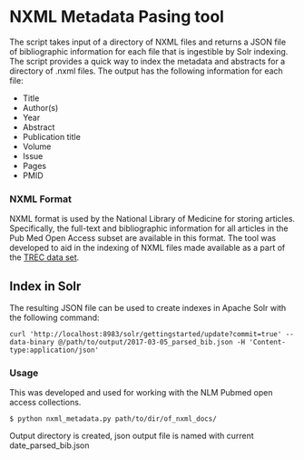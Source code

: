 # NXML Metadata Pasing tool
The script takes input of a directory of NXML files and returns a JSON file of bibliographic information for each file that is ingestible by Solr indexing.  The script provides a quick way to index the metadata and abstracts for a directory of .nxml files.  The output has the following information for each file:

* Title
* Author(s)
* Year
* Abstract
* Publication title
* Volume
* Issue
* Pages
* PMID

### NXML Format
NXML format is used by the National Library of Medicine for storing articles.  Specifically, the full-text and bibliographic information for all articles in the Pub Med Open Access subset are available in this format.  The tool was developed to aid in the indexing of NXML files made available as a part of the [TREC data set](http://www.trec-cds.org/).

## Index in Solr
The resulting JSON file can be used to create indexes in Apache Solr with the following command:
```
curl 'http://localhost:8983/solr/gettingstarted/update?commit=true' --data-binary @/path/to/output/2017-03-05_parsed_bib.json -H 'Content-type:application/json'
```


### Usage
This was developed and used for working with the NLM Pubmed open access collections.
```
$ python nxml_metadata.py path/to/dir/of_nxml_docs/
```
Output directory is created, json output file is named with current date_parsed_bib.json
